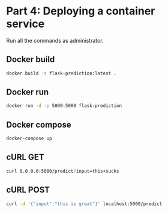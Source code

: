 # Part 4: Deploying a container service

Run all the commands as administrator.

## Docker build
```bash
docker build -t flask-prediction:latest .
```

## Docker run
```bash
docker run -d -p 5000:5000 flask-prediction
```

## Docker compose
```bash
docker-compose up
```

## cURL GET
```bash
curl 0.0.0.0:5000/predict?input=this+sucks
```

## cURL POST
```bash
curl -d '{"input":"this is great"}' localhost:5000/predict
```
